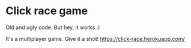 # Click race game
Old and ugly code. But hey, it works :)

It's a multiplayer game. Give it a shot! https://click-race.herokuapp.com/